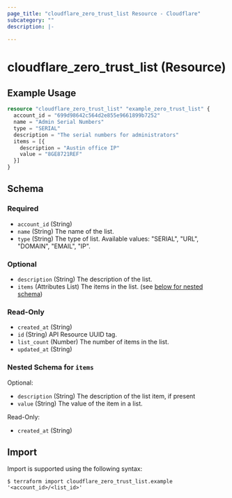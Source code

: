 ```yaml
---
page_title: "cloudflare_zero_trust_list Resource - Cloudflare"
subcategory: ""
description: |-
  
---
```


# cloudflare_zero_trust_list (Resource)



## Example Usage

```terraform
resource "cloudflare_zero_trust_list" "example_zero_trust_list" {
  account_id = "699d98642c564d2e855e9661899b7252"
  name = "Admin Serial Numbers"
  type = "SERIAL"
  description = "The serial numbers for administrators"
  items = [{
    description = "Austin office IP"
    value = "8GE8721REF"
  }]
}
```

<!-- schema generated by tfplugindocs -->
## Schema

### Required

- `account_id` (String)
- `name` (String) The name of the list.
- `type` (String) The type of list.
Available values: "SERIAL", "URL", "DOMAIN", "EMAIL", "IP".

### Optional

- `description` (String) The description of the list.
- `items` (Attributes List) The items in the list. (see [below for nested schema](#nestedatt--items))

### Read-Only

- `created_at` (String)
- `id` (String) API Resource UUID tag.
- `list_count` (Number) The number of items in the list.
- `updated_at` (String)

<a id="nestedatt--items"></a>
### Nested Schema for `items`

Optional:

- `description` (String) The description of the list item, if present
- `value` (String) The value of the item in a list.

Read-Only:

- `created_at` (String)

## Import

Import is supported using the following syntax:

```shell
$ terraform import cloudflare_zero_trust_list.example '<account_id>/<list_id>'
```
